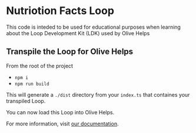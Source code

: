 # Nutriotion Facts Loop

This code is inteded to be used for educational purposes when learning about the Loop Development Kit (LDK) used by Olive Helps

## Transpile the Loop for Olive Helps

From the root of the project

- `npm i`
- `npm run build`

This will generate a `./dist` directory from your `index.ts` that containes your transpiled Loop.

You can now load this Loop into Olive Helps.

For more information, visit [our documentation](https://docs.oliveai.dev/).
